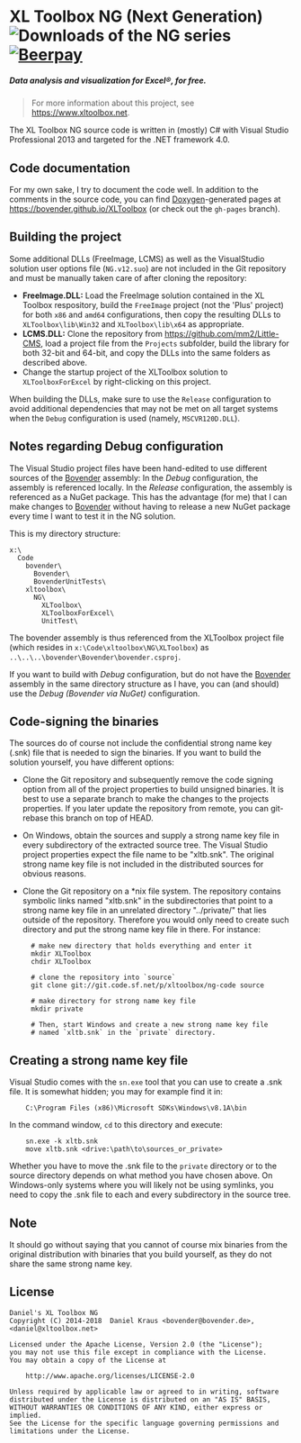 XL Toolbox NG (Next Generation) ![Downloads of the NG series](https://img.shields.io/github/downloads/bovender/xltoolbox/total.svg?maxAge=604800) [![Beerpay](https://beerpay.io/bovender/XLToolbox/badge.svg?style=flat-square)](https://beerpay.io/bovender/XLToolbox)
===============================

##### Data analysis and visualization for Excel&reg;, for free.

> For more information about this project, see <https://www.xltoolbox.net>.

The XL Toolbox NG source code is written in (mostly) C# with Visual Studio
Professional 2013 and targeted for the .NET framework 4.0.


Code documentation
------------------

For my own sake, I try to document the code well. In addition to the 
comments in the source code, you can find 
[Doxygen](http://www.doxygen.org)-generated pages at 
<https://bovender.github.io/XLToolbox> (or check out the `gh-pages` 
branch).


Building the project
--------------------

Some additional DLLs (FreeImage, LCMS) as well as the VisualStudio 
solution user options file (`NG.v12.suo`) are not included in the Git 
repository and must be manually taken care of after cloning the 
repository:

- __FreeImage.DLL:__ Load the FreeImage solution contained in the XL 
  Toolbox respository, build the `FreeImage` project (not the 'Plus' 
  project) for both `x86` and `amd64` configurations, then copy the 
  resulting DLLs to `XLToolbox\lib\Win32` and `XLToolbox\lib\x64` as 
  appropriate.
- __LCMS.DLL:__ Clone the repository from 
  <https://github.com/mm2/Little-CMS>, load a project file from the 
  `Projects` subfolder, build the library for both 32-bit and 64-bit, 
  and copy the DLLs into the same folders as described above.
- Change the startup project of the XLToolbox solution to 
  `XLToolboxForExcel` by right-clicking on this project.

When building the DLLs, make sure to use the `Release` configuration to 
avoid additional dependencies that may not be met on all target systems 
when the `Debug` configuration is used (namely, `MSCVR120D.DLL`).


Notes regarding Debug configuration
--------------------------------

The Visual Studio project files have been hand-edited to use different
sources of the [Bovender][] assembly: In the _Debug_ configuration, the
assembly is referenced locally. In the _Release_ configuration, the
assembly is referenced as a NuGet package. This has the advantage (for
me) that I can make changes to [Bovender][] without having to release a
new NuGet package every time I want to test it in the NG solution.

This is my directory structure:

    x:\
      Code
        bovender\
          Bovender\
          BovenderUnitTests\
        xltoolbox\
          NG\
            XLToolbox\
            XLToolboxForExcel\
            UnitTest\

The bovender assembly is thus referenced from the XLToolbox project file
(which resides in `x:\Code\xltoolbox\NG\XLToolbox`) as
`..\..\..\bovender\Bovender\bovender.csproj`.

If you want to build with _Debug_ configuration, but do not have the
[Bovender][] assembly in the same directory structure as I have, you can
(and should) use the _Debug (Bovender via NuGet)_ configuration.


Code-signing the binaries
-------------------------

The sources do of course not include the confidential strong name key (.snk)
file that is needed to sign the binaries. If you want to build the solution
yourself, you have different options:

- Clone the Git repository and subsequently remove
  the code signing option from all of the project properties to build
  unsigned binaries. It is best to use a
  separate branch to make the changes to the projects properties. If you
  later update the repository from remote, you can git-rebase this
  branch on top of HEAD.
- On Windows, obtain the sources and supply a strong name key file in
  every subdirectory of the extracted source tree. The Visual Studio
  project properties expect the file name to be "xltb.snk". The original
  strong name key file is not included in the distributed sources for
  obvious reasons.
- Clone the Git repository on a \*nix file system. The repository
  contains symbolic links named "xltb.snk" in the subdirectories that
  point to a strong name key file in an unrelated directory
  "../private/" that lies outside of the repository. Therefore you would
  only need to create such directory and put the strong name key file in
  there. For instance:
	  
		# make new directory that holds everything and enter it
		mkdir XLToolbox  
		chdir XLToolbox

		# clone the repository into `source`
		git clone git://git.code.sf.net/p/xltoolbox/ng-code source

		# make directory for strong name key file
		mkdir private 

		# Then, start Windows and create a new strong name key file
		# named `xltb.snk` in the `private` directory.


Creating a strong name key file
-------------------------------

Visual Studio comes with the `sn.exe` tool that you can use to create a .snk
file. It is somewhat hidden; you may for example find it in:

		C:\Program Files (x86)\Microsoft SDKs\Windows\v8.1A\bin	

In the command window, `cd` to this directory and execute:

		sn.exe -k xltb.snk
		move xltb.snk <drive:\path\to\sources_or_private>

Whether you have to move the .snk file to the `private` directory or to the
source directory depends on what method you have chosen above. On
Windows-only systems where you will likely not be using symlinks, you need
to copy the .snk file to each and every subdirectory in the source tree.


Note
----

It should go without saying that you cannot of course mix binaries from the
original distribution with binaries that you build yourself, as they do not
share the same strong name key.


License
-------

    Daniel's XL Toolbox NG
    Copyright (C) 2014-2018  Daniel Kraus <bovender@bovender.de>, <daniel@xltoolbox.net>

	Licensed under the Apache License, Version 2.0 (the "License");
	you may not use this file except in compliance with the License.
	You may obtain a copy of the License at

	    http://www.apache.org/licenses/LICENSE-2.0

	Unless required by applicable law or agreed to in writing, software
	distributed under the License is distributed on an "AS IS" BASIS,
	WITHOUT WARRANTIES OR CONDITIONS OF ANY KIND, either express or implied.
	See the License for the specific language governing permissions and
	limitations under the License.

[Bovender]: https://github.com/bovender/bovender
<!-- vim: set tw=72 ai sw=2 ts=2 : -->
